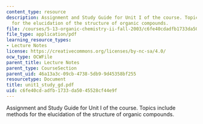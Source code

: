 ```yaml
---
content_type: resource
description: Assignment and Study Guide for Unit I of the course. Topics include methods
  for the elucidation of the structure of organic compounds.
file: /courses/5-13-organic-chemistry-ii-fall-2003/c6fe40cdadfb1733da5045528cf44e9f_unit1_study_gd.pdf
file_type: application/pdf
learning_resource_types:
- Lecture Notes
license: https://creativecommons.org/licenses/by-nc-sa/4.0/
ocw_type: OCWFile
parent_title: Lecture Notes
parent_type: CourseSection
parent_uid: 46a13a3c-09cb-4738-5db9-9d45358bf255
resourcetype: Document
title: unit1_study_gd.pdf
uid: c6fe40cd-adfb-1733-da50-45528cf44e9f
---
```

Assignment and Study Guide for Unit I of the course. Topics include methods for the elucidation of the structure of organic compounds.